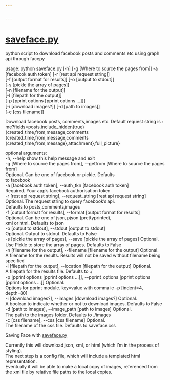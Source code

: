 ```yaml
---


---
```


<h1 id="saveface.py"><a href="http://saveface.py">saveface.py</a></h1>
<p>python script to download facebook posts and comments etc using graph api through facepy</p>
<p>usage: python <a href="http://saveface.py">saveface.py</a> [-h] [-g [Where to source the pages from]] -a<br>
[facebook auth token] [-r [rest api request string]]<br>
[-f [output format for results]] [-o [output to stdout]]<br>
[-s [pickle the array of pages]]<br>
[-n [filename for the output]]<br>
[-l [filepath for the output]]<br>
[-p [pprint options [pprint options …]]]<br>
[-i [download images?]] [-d [path to images]]<br>
[-c [css filename]]</p>
<p>Download facebook posts, comments,images etc. Default request string is :<br>
me?fields=posts.include_hidden(true) {created_time,from,message,comments<br>
{created_time,from,message,comments<br>
{created_time,from,message},attachment},full_picture}</p>
<p>optional arguments:<br>
-h, --help            show this help message and exit<br>
-g [Where to source the pages from], --getfrom [Where to source the pages from]<br>
Optional. Can be one of facebook or pickle. Defaults<br>
to facebook<br>
-a [facebook auth token], --auth_tkn [facebook auth token]<br>
Required. Your app’s facebook authorisation token<br>
-r [rest api request string], --request_string [rest api request string]<br>
Optional. The request string to query facebook’s api.<br>
Defaults to posts,comments,images<br>
-f [output format for results], --format [output format for results]<br>
Optional. Can be one of json, pjson (prettyprinted),<br>
xml or html. Defaults to json<br>
-o [output to stdout], --stdout [output to stdout]<br>
Optional. Output to stdout. Defaults to False<br>
-s [pickle the array of pages], --save [pickle the array of pages] Optional. <br>
    Use Pickle to store the array of pages. Defaults to False<br>
-n [filename for the output], --filename [filename for the output] Optional. <br>
    A filename for the results. Results will not be saved without filename being specified<br>
-l [filepath for the output], --location [filepath for the output] Optional.<br>
    A filepath for the results file. Defaults to ./<br>
-p [pprint options [pprint options …]], --pprint_options [pprint options [pprint options …]] Optional.<br>
    Options for pprint module. key=value with comma ie -p [indent=4, depth=80]<br>
-i [download images?], --images [download images?]  Optional. <br>
	 A boolean to indicate whether or not to download images. Defaults to False<br>
-d [path to images], --image_path [path to images]     Optional. <br>
    The path to the images folder. Defaults to ./images<br>
-c [css filename], --css [css filename] Optional.<br>
    The filename of the css file. Defaults to saveface.css</p>
<p>Saving Face with <a href="http://github.com/millerthegorilla/saveface.py">saveface.py</a></p>
<p>Currently this will download json, xml, or html (which I’m in the process of styling).<br>
The next step is a config file, which will include a templated html representation.<br>
Eventually it will be able to make a local copy of images, referenced from<br>
the xml file by relative file paths to the local copies.</p>

<!--stackedit_data:
eyJoaXN0b3J5IjpbLTE1NzkwNDMyMDhdfQ==
-->